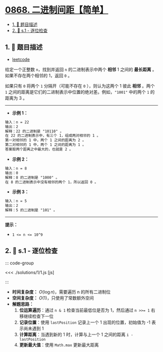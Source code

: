 # [0868. 二进制间距【简单】](https://github.com/tnotesjs/TNotes.leetcode/tree/main/notes/0868.%20%E4%BA%8C%E8%BF%9B%E5%88%B6%E9%97%B4%E8%B7%9D%E3%80%90%E7%AE%80%E5%8D%95%E3%80%91)

<!-- region:toc -->

- [1. 📝 题目描述](#1--题目描述)
- [2. 🎯 s.1 - 逐位检查](#2--s1---逐位检查)

<!-- endregion:toc -->

## 1. 📝 题目描述

- [leetcode](https://leetcode.cn/problems/binary-gap/)

给定一个正整数 `n`，找到并返回 `n` 的二进制表示中两个 **相邻** 1 之间的 **最长距离** 。如果不存在两个相邻的 1，返回 `0` 。

如果只有 `0` 将两个 `1` 分隔开（可能不存在 `0` ），则认为这两个 1 彼此 **相邻** 。两个 `1` 之间的距离是它们的二进制表示中位置的绝对差。例如，`"1001"` 中的两个 `1` 的距离为 3 。

---

- **示例 1：**

```txt
输入：n = 22
输出：2
解释：22 的二进制是 "10110" 。
在 22 的二进制表示中，有三个 1，组成两对相邻的 1 。
第一对相邻的 1 中，两个 1 之间的距离为 2 。
第二对相邻的 1 中，两个 1 之间的距离为 1 。
答案取两个距离之中最大的，也就是 2 。
```

- **示例 2：**

```txt
输入：n = 8
输出：0
解释：8 的二进制是 "1000" 。
在 8 的二进制表示中没有相邻的两个 1，所以返回 0 。
```

- **示例 3：**

```txt
输入：n = 5
输出：2
解释：5 的二进制是 "101" 。
```

---

**提示：**

- `1 <= n <= 10^9`

## 2. 🎯 s.1 - 逐位检查

::: code-group

<<< ./solutions/1/1.js [js]

:::

- **时间复杂度：** $O(\log n)$，需要遍历 n 的所有二进制位
- **空间复杂度：** $O(1)$，只使用了常数额外空间
- **解题思路：**
  1. **位运算遍历**：通过 `n & 1` 检查当前最低位是否为 1，然后通过 `n >>= 1` 右移继续检查下一位
  2. **记录位置**：使用 `lastPosition` 记录上一个 1 出现的位置，初始值为 -1 表示尚未遇到 1
  3. **计算距离**：当遇到新的 1 时，计算与上一个 1 之间的距离 `i - lastPosition`
  4. **更新最大值**：使用 `Math.max` 更新最大距离
